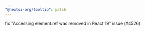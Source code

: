 ```yaml
---
"@nextui-org/tooltip": patch
---
```


fix "Accessing element.ref was removed in React 19" issue (#4526)
